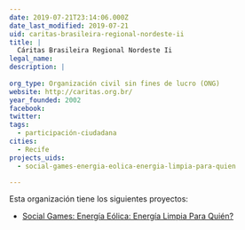 ```yaml
---
date: 2019-07-21T23:14:06.000Z
date_last_modified: 2019-07-21
uid: caritas-brasileira-regional-nordeste-ii
title: |
  Cáritas Brasileira Regional Nordeste Ii
legal_name: 
description: |
  
org_type: Organización civil sin fines de lucro (ONG)
website: http://caritas.org.br/
year_founded: 2002
facebook: 
twitter: 
tags:
  - participación-ciudadana
cities: 
  - Recife
projects_uids:
  - social-games-energia-eolica-energia-limpia-para-quien

---
```


Esta organización tiene los siguientes proyectos:

- [Social Games: Energía Eólica: Energía Limpia Para Quién?](/proyectos/social-games-energia-eolica-energia-limpia-para-quien)
